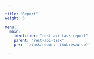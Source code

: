 ```yaml
---

title: "Report"
weight: 5

menu:
  main:
    identifier: "rest-api-task-report"
    parent: "rest-api-task"
    pre: "`/task/report` (Subresource)"

---
```

